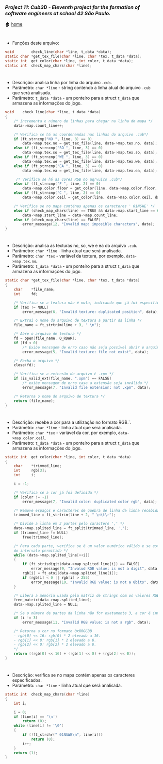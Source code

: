### _Project 11: Cub3D - Eleventh project for the formation of software engineers at school 42 São Paulo._

🏠 [home](https://github.com/Vinicius-Santoro/42-formation-lvl2-11.cub3d)

<h1></h1>

- Funções deste arquivo:
```c
void		check_line(char *line, t_data *data);
static char	*get_tex_file(char *line, char *tex, t_data *data);
static int	get_color(char *line, int color, t_data *data);
static int	check_map_chars(char *line);
```

<h1></h1>

- Descrição: analisa linha por linha do arquivo `.cub`.
- Parâmetro: `char *line` - string contendo a linha atual do arquivo `.cub` que
será analisada.
- Parâmetro: `t_data *data` - um ponteiro para a struct `t_data` que armazena as
informações do jogo.
```c
void	check_line(char *line, t_data *data)
{
    /* Incrementa o número de linhas para chegar na linha do mapa */
	data->map.count_line++;

    /* Verifica se há as coordenandas nas linhas do arquivo .cub*/
	if (ft_strncmp("NO ", line, 3) == 0)
		data->map.tex.no = get_tex_file(line, data->map.tex.no, data);
	else if (ft_strncmp("SO ", line, 3) == 0)
		data->map.tex.so = get_tex_file(line, data->map.tex.so, data);
	else if (ft_strncmp("WE ", line, 3) == 0)
		data->map.tex.we = get_tex_file(line, data->map.tex.we, data);
	else if (ft_strncmp("EA ", line, 3) == 0)
		data->map.tex.ea = get_tex_file(line, data->map.tex.ea, data);

     /* Verifica se há as cores RGB no aqrvuico .cub*/
	else if (ft_strncmp("F ", line, 2) == 0)
		data->map.color.floor = get_color(line, data->map.color.floor, data);
	else if (ft_strncmp("C ", line, 2) == 0)
		data->map.color.ceil = get_color(line, data->map.color.ceil, data);

    /* Verifica se no mapa conténas apenas os caracteres ' 01NSWE' */
	else if (check_map_chars(line) == TRUE && data->map.start_line == 0)
		data->map.start_line = data->map.count_line;
	else if (check_map_chars(line) == FALSE)
		error_message(12, "Invalid map: imposible characters", data);
}
```

<h1></h1>

- Descrição: analisa as texturas no, so, we e ea do arquivo  `.cub`.
- Parâmetro: `char *line` - linha atual que será analisada.
- Parâmetro: `char *tex` - variável da textura, por exemplo, `data->map.tex.no`.
- Parâmetro: `t_data *data` - um ponteiro para a struct `t_data` que armazena as
informações do jogo.
```c
static char	*get_tex_file(char *line, char *tex, t_data *data)
{
	char	*file_name;
	int		fd;

	/* Verifica se a textura não é nula, indicando que já foi especificada antes */
	if (tex != NULL)
		error_message(6, "Invalid texture: duplicated position", data);

	/* Extrai o nome do arquivo de textura a partir da linha */
	file_name = ft_strtrim(line + 3, " \n");

	/* Abre o arquivo de textura */
	fd = open(file_name, O_RDWR);
	if (fd < 0)
		/* Exibe mensagem de erro caso não seja possível abrir o arquivo */
		error_message(5, "Invalid texture: file not exist", data);

	/* Fecha o arquivo */
	close(fd);

	/* Verifica se a extensão do arquivo é .xpm */
	if (is_valid_ext(file_name, ".xpm") == FALSE)
		/* exibe mensagem de erro caso a extensão seja inválida */
		error_message(7, "Invalid file extension: not .xpm", data);

	/* Retorna o nome do arquivo de textura */
	return (file_name);
}

```

<h1></h1>

- Descrição: recebe a cor para a utilização no formato RGB.`.
- Parâmetro: `char *line` - linha atual que será analisada.
- Parâmetro: `char *tex` - variável da cor, por exemplo, `data->map.color.ceil`.
- Parâmetro: `t_data *data` - um ponteiro para a struct `t_data` que armazena as
informações do jogo.
```c
static int	get_color(char *line, int color, t_data *data)
{
	char	*trimmed_line;
	int		rgb[3];
	int		i;

    i = -1;

    /* Verifica se a cor já foi definida */
    if (color != -1)
        error_message(7, "Invalid color: duplicated color rgb", data);

    /* Remove espaços e caracteres de quebra de linha da linha recebida */
    trimmed_line = ft_strtrim(line + 2, " \n\t\r");

    /* Divide a linha em 3 partes pelo caractere ',' */
    data->map.splited_line = ft_split(trimmed_line, ',');
    if (trimmed_line != NULL)
        free(trimmed_line);

    /* Para cada parte, verifica se é um valor numérico válido e se está dentro
    do intervalo permitido */
    while (data->map.splited_line[++i])
    {
        if (ft_strisdigit(data->map.splited_line[i]) == FALSE)
            error_message(9, "Invalud RGB value: is not a digit", data);
        rgb[i] = ft_atoi(data->map.splited_line[i]);
        if (rgb[i] < 0 || rgb[i] > 255)
            error_message(10, "Invalid RGB value: is not a 8bits", data);
    }

    /* Libera a memória usada pela matriz de strings com os valores RGB */
    free_matrix(data->map.splited_line);
    data->map.splited_line = NULL;

    /* Se o número de partes da linha não for exatamente 3, a cor é inválida */
    if (i != 3)
        error_message(11, "Invalid RGB value: is not a rgb", data);

    /* Retorna a cor no formato 0xRRGGBB
    - rgb[0] << 16: rgb[0] * 2 elevado a 16.
    - rgb[1] << 8: rgb[1] * 2 elevado a 8.
    - rgb[2] << 0: rgb[2] * 2 elevado a 0.
    */
    return ((rgb[0] << 16) + (rgb[1] << 8) + (rgb[2] << 0));
}
```

<h1></h1>

- Descrição: verifica se no mapa contém apenas os caracteres especificados.
- Parâmetro: `char *line` - linha atual que será analisada.
```c
static int	check_map_chars(char *line)
{
	int	i;

	i = 0;
	if (line[i] == '\n')
		return (0);
	while (line[i] != '\0')
	{
		if (!ft_strchr(" 01NSWE\n", line[i]))
			return (0);
		i++;
	}
	return (1);
}
```